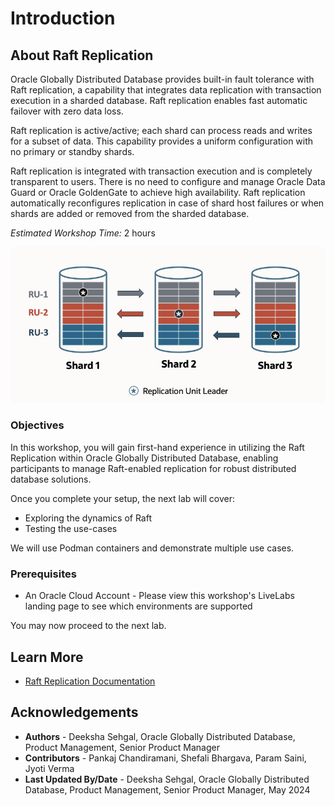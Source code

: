 # Introduction

## About Raft Replication

Oracle Globally Distributed Database provides built-in fault tolerance with Raft replication, a capability that integrates data replication with transaction execution in a sharded database. Raft replication enables fast automatic failover with zero data loss.

Raft replication is active/active; each shard can process reads and writes for a subset of data. This capability provides a uniform configuration with no primary or standby shards.

Raft replication is integrated with transaction execution and is completely transparent to users. There is no need to configure and manage Oracle Data Guard or Oracle GoldenGate to achieve high availability. Raft replication automatically reconfigures replication in case of shard host failures or when shards are added or removed from the sharded database. 

*Estimated Workshop Time:*  2 hours

![Raft introduction](images/raft-intro.png " ")

### Objectives
In this workshop, you will gain first-hand experience in utilizing the Raft Replication within Oracle Globally Distributed Database, enabling participants to manage Raft-enabled replication for robust distributed database solutions.

Once you complete your setup, the next lab will cover:

- Exploring the dynamics of Raft
- Testing the use-cases



We will use Podman containers and demonstrate multiple use cases.

### Prerequisites
- An Oracle Cloud Account - Please view this workshop's LiveLabs landing page to see which environments are supported


You may now proceed to the next lab.

## Learn More
- [Raft Replication Documentation](https://docs.oracle.com/en/database/oracle/oracle-database/23/shard/raft-replication.html#GUID-AF14C34B-4F55-4528-8B28-5073A3BFD2BE)

## Acknowledgements
* **Authors** - Deeksha Sehgal, Oracle Globally Distributed Database, Product Management, Senior Product Manager
* **Contributors** - Pankaj Chandiramani, Shefali Bhargava, Param Saini, Jyoti Verma
* **Last Updated By/Date** - Deeksha Sehgal, Oracle Globally Distributed Database, Product Management, Senior Product Manager, May 2024

